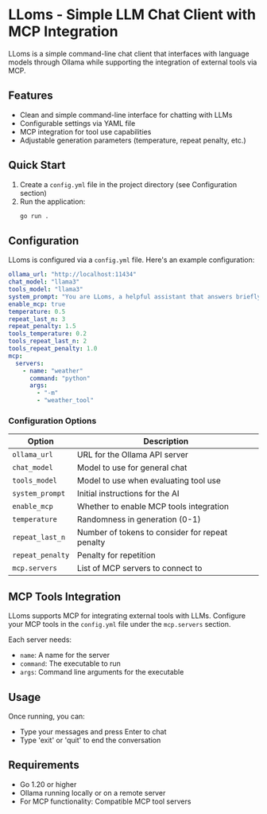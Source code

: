 # LLoms - Simple LLM Chat Client with MCP Integration

LLoms is a simple command-line chat client that interfaces with language models through Ollama while supporting the integration of external tools via MCP.

## Features

- Clean and simple command-line interface for chatting with LLMs
- Configurable settings via YAML file
- MCP integration for tool use capabilities
- Adjustable generation parameters (temperature, repeat penalty, etc.)

## Quick Start

1. Create a `config.yml` file in the project directory (see Configuration section)
2. Run the application:
   ```bash
   go run .
   ```

## Configuration

LLoms is configured via a `config.yml` file. Here's an example configuration:

```yaml
ollama_url: "http://localhost:11434"
chat_model: "llama3"
tools_model: "llama3"
system_prompt: "You are LLoms, a helpful assistant that answers briefly."
enable_mcp: true
temperature: 0.5
repeat_last_n: 3
repeat_penalty: 1.5
tools_temperature: 0.2
tools_repeat_last_n: 2
tools_repeat_penalty: 1.0
mcp:
  servers:
    - name: "weather"
      command: "python"
      args:
        - "-m"
        - "weather_tool"
```

### Configuration Options

| Option | Description |
|--------|-------------|
| `ollama_url` | URL for the Ollama API server |
| `chat_model` | Model to use for general chat |
| `tools_model` | Model to use when evaluating tool use |
| `system_prompt` | Initial instructions for the AI |
| `enable_mcp` | Whether to enable MCP tools integration |
| `temperature` | Randomness in generation (0-1) |
| `repeat_last_n` | Number of tokens to consider for repeat penalty |
| `repeat_penalty` | Penalty for repetition |
| `mcp.servers` | List of MCP servers to connect to |

## MCP Tools Integration

LLoms supports MCP for integrating external tools with LLMs. Configure your MCP tools in the `config.yml` file under the `mcp.servers` section.

Each server needs:
- `name`: A name for the server
- `command`: The executable to run
- `args`: Command line arguments for the executable

## Usage

Once running, you can:
- Type your messages and press Enter to chat
- Type 'exit' or 'quit' to end the conversation

## Requirements

- Go 1.20 or higher
- Ollama running locally or on a remote server
- For MCP functionality: Compatible MCP tool servers
